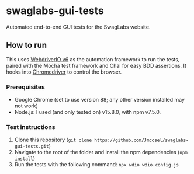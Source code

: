 # swaglabs-gui-tests

Automated end-to-end GUI tests for the SwagLabs website.

## How to run

This uses [WebdriverIO v6](https://webdriver.io) as the automation framework to run the tests, paired with the Mocha test framework and Chai for easy BDD assertions. It hooks into [Chromedriver](https://chromedriver.chromium.org) to control the browser.

### Prerequisites

- Google Chrome (set to use version 88; any other version installed may not work)
- Node.js: I used (and only tested on) v15.8.0, with npm v7.5.0.

### Test instructions

1. Clone this repository (`git clone https://github.com/Jmcosel/swaglabs-gui-tests.git`)
2. Navigate to the root of the folder and install the npm dependencies (`npm install`)
3. Run the tests with the following command: `npx wdio wdio.config.js`
